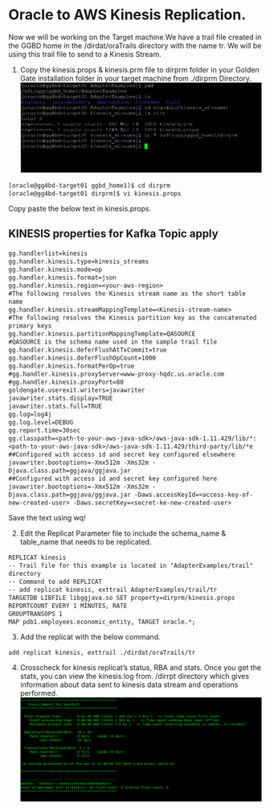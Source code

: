 # Oracle to AWS Kinesis Replication.
Now we will be working on the Target machine.We have a trail file created in the GGBD home in the /dirdat/oraTrails directory with the name tr. We will be using this trail file to send to a Kinesis Stream.

1. Copy the kinesis.props & kinesis.prm file to dirprm folder in your Golden Gate installation folder in your target machine from ./dirprm Directory.
![](kineisis_1.PNG)
```
[oracle@gg4bd-target01 ggbd_home1]$ cd dirprm
[oracle@gg4bd-target01 dirprm]$ vi kinesis.props
```
Copy paste the below text in kinesis.props.


## KINESIS properties for Kafka Topic apply

```
gg.handlerlist=kinesis
gg.handler.kinesis.type=kinesis_streams
gg.handler.kinesis.mode=op
gg.handler.kinesis.format=json
gg.handler.kinesis.region=<your-aws-region>
#The following resolves the Kinesis stream name as the short table name
gg.handler.kinesis.streamMappingTemplate=<Kinesis-stream-name>
#The following resolves the Kinesis partition key as the concatenated primary keys
gg.handler.kinesis.partitionMappingTemplate=QASOURCE
#QASOURCE is the schema name used in the sample trail file
gg.handler.kinesis.deferFlushAtTxCommit=true
gg.handler.kinesis.deferFlushOpCount=1000
gg.handler.kinesis.formatPerOp=true
#gg.handler.kinesis.proxyServer=www-proxy-hqdc.us.oracle.com
#gg.handler.kinesis.proxyPort=80
goldengate.userexit.writers=javawriter
javawriter.stats.display=TRUE
javawriter.stats.full=TRUE
gg.log=log4j
gg.log.level=DEBUG
gg.report.time=30sec
gg.classpath=<path-to-your-aws-java-sdk>/aws-java-sdk-1.11.429/lib/*:<path-to-your-aws-java-sdk>/aws-java-sdk-1.11.429/third-party/lib/*e
##Configured with access id and secret key configured elsewhere
javawriter.bootoptions=-Xmx512m -Xms32m -Djava.class.path=ggjava/ggjava.jar
##Configured with access id and secret key configured here
javawriter.bootoptions=-Xmx512m -Xms32m -Djava.class.path=ggjava/ggjava.jar -Daws.accessKeyId=<access-key-of-new-created-user> -Daws.secretKey=<secret-ke-new-created-user>

```
Save the text using wq!

2. Edit the Replicat Parameter file to include the schema_name & table_name that needs to be replicated.
```
REPLICAT kinesis
-- Trail file for this example is located in "AdapterExamples/trail" directory
-- Command to add REPLICAT
-- add replicat kinesis, exttrail AdapterExamples/trail/tr
TARGETDB LIBFILE libggjava.so SET property=dirprm/kinesis.props
REPORTCOUNT EVERY 1 MINUTES, RATE
GROUPTRANSOPS 1
MAP pdb1.employees.economic_entity, TARGET oracle.*;
```
3. Add the replicat with the below command.
```
add replicat kinesis, exttrail ./dirdat/oraTrails/tr
```
4. Crosscheck for kinesis replicat’s status, RBA and stats.
Once you get the stats, you can view the kinesis.log from. /dirrpt directory which gives information about data sent to kinesis data stream and operations performed.
![](kinesis_log[1].png)

